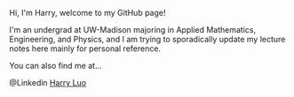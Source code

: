 Hi, I'm Harry, welcome to my GitHub page!

I'm an undergrad at UW-Madison majoring in Applied Mathematics, Engineering, and Physics, and I am trying to sporadically update my lecture notes here mainly for personal reference.


You can also find me at...

@Linkedin [Harry Luo](https://www.linkedin.com/in/harryluogz/)



<!---
HarryLuoo/HarryLuoo is a ✨ special ✨ repository because its `README.md` (this file) appears on your GitHub profile.
You can click the Preview link to take a look at your changes.
--->
